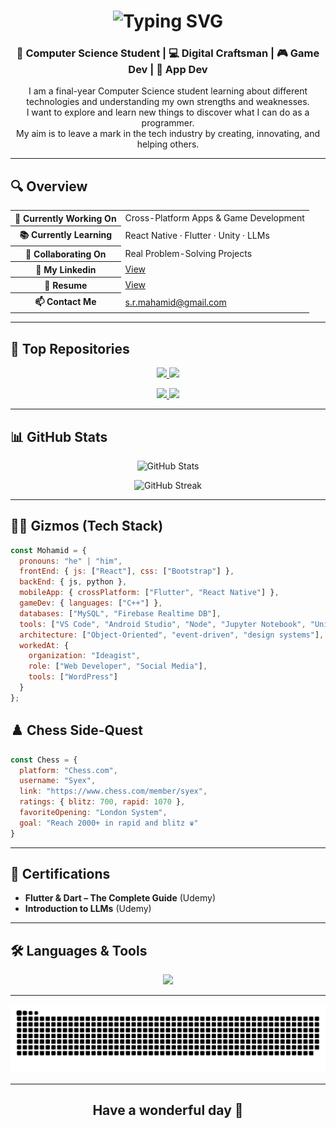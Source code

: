 <h1 align="center">
  <img src="https://readme-typing-svg.demolab.com?font=Fira+Code&weight=600&size=30&pause=1000&color=2D68C4&center=true&vCenter=true&width=500&height=80&lines=Hi,+I'm+Syed+Mohamid+Raza" alt="Typing SVG" />
</h1>

<h3 align="center">
🚀 Computer Science Student | 💻 Digital Craftsman | 🎮 Game Dev | 📲 App Dev
</h3>

<p align="center">
I am a final-year Computer Science student learning about different technologies and understanding my own strengths and weaknesses.<br>
I want to explore and learn new things to discover what I can do as a programmer.<br>
My aim is to leave a mark in the tech industry by creating, innovating, and helping others.<br>
</p>

---

## 🔍 Overview

<table align="center">
  <tr>
    <th>🔭 Currently Working On</th>
    <td>Cross-Platform Apps & Game Development</td>
  </tr>
  <tr>
    <th>📚 Currently Learning</th>
    <td>React Native · Flutter · Unity · LLMs</td>
  </tr>
  <tr>
    <th>🤝 Collaborating On</th>
    <td>Real Problem-Solving Projects</td>
  </tr>
  <tr>
    <th>📁 My Linkedin</th>
    <td><a href="https://www.linkedin.com/in/syed-mohamid-raza-nadvi-9a909b36b/" target="_blank">View</a></td>
  </tr>
  <tr>
    <th>📄 Resume</th>
    <td><a href="https://github.com/Sye0x/Sye0x/blob/main/Syed%20Mohamid%20Raza%20.pdf" target="_blank">View</a></td>
  </tr>
  <tr>
    <th>📫 Contact Me</th>
    <td><a href="mailto:s.r.mahamid@gmail.com">s.r.mahamid@gmail.com</a></td>
  </tr>
</table>


---

## 🌟 Top Repositories
<p align="center">
  <a href="https://github.com/Sye0x/Sorting-Algorithm-Virtual-APP">
    <img src="https://github-readme-stats.vercel.app/api/pin/?username=Sye0x&repo=Sorting-Algorithm-Virtual-APP&theme=transparent&title_color=2D68C4&icon_color=2D68C4&text_color=ffffff&border_color=2D68C4" />
  </a>
  <a href="https://github.com/Sye0x/TIC-TAC-TOE-Impossible-Bot">
    <img src="https://github-readme-stats.vercel.app/api/pin/?username=Sye0x&repo=TIC-TAC-TOE-Impossible-Bot&theme=transparent&title_color=2D68C4&icon_color=2D68C4&text_color=ffffff&border_color=2D68C4" />
  </a>
</p>

<p align="center">
  <a href="https://github.com/Sye0x/Cookie-Clicker">
    <img src="https://github-readme-stats.vercel.app/api/pin/?username=Sye0x&repo=Cookie-Clicker&theme=transparent&title_color=2D68C4&icon_color=2D68C4&text_color=ffffff&border_color=2D68C4" />
  </a>
  <a href="https://github.com/Sye0x/2048-Game">
    <img src="https://github-readme-stats.vercel.app/api/pin/?username=Sye0x&repo=2048-Game&theme=transparent&title_color=2D68C4&icon_color=2D68C4&text_color=ffffff&border_color=2D68C4" />
  </a>
</p>

---

## 📊 GitHub Stats

<p align="center">
  <img src="https://github-readme-stats.vercel.app/api?username=Sye0x&show_icons=true&theme=transparent&cache_bust=1" width="350" alt="GitHub Stats" />
</p>


<p align="center">
  <img src="https://github-readme-streak-stats-xi-tan.vercel.app/api?user=Sye0x&theme=transparent&cache_bust=1" width="350" alt="GitHub Streak" />
</p>


---

## 👨‍💻 Gizmos (Tech Stack)

```javascript
const Mohamid = {
  pronouns: "he" | "him",
  frontEnd: { js: ["React"], css: ["Bootstrap"] },
  backEnd: { js, python },
  mobileApp: { crossPlatform: ["Flutter", "React Native"] },
  gameDev: { languages: ["C++"] },
  databases: ["MySQL", "Firebase Realtime DB"],
  tools: ["VS Code", "Android Studio", "Node", "Jupyter Notebook", "Unity"],
  architecture: ["Object-Oriented", "event-driven", "design systems"],
  workedAt: {
    organization: "Ideagist",
    role: ["Web Developer", "Social Media"],
    tools: ["WordPress"]
  }
};
```
<h2>♟️ Chess Side-Quest</h2>

```javascript
const Chess = {
  platform: "Chess.com",
  username: "Syex",
  link: "https://www.chess.com/member/syex",
  ratings: { blitz: 700, rapid: 1070 },
  favoriteOpening: "London System",
  goal: "Reach 2000+ in rapid and blitz ♛"
}
```
---

## 🏅 Certifications

- **Flutter & Dart – The Complete Guide** (Udemy)  
- **Introduction to LLMs** (Udemy)

---

## 🛠️ Languages & Tools

<p align="center">
  <img src="https://skillicons.dev/icons?i=react,nextjs,flutter,unity,nodejs,tailwind,bootstrap,python,flask,mysql,firebase,git,vscode,androidstudio" />
</p>

---

<div align="center">
  <img src="https://github.com/Sye0x/SnakeGameGit/blob/output/github-snake-dark.svg" alt="snake gif">
</div>

---

<h2 align="center">Have a wonderful day 🎇</h2>

